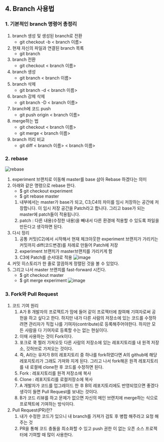 ## 4. Branch 사용법
### 1. 기본적인 branch 명령어 총정리
1. branch 생성 및 생성된 branch로 전환
    - git checkout -b < branch 이름>
2. 현재 자신의 파일과 연결된 branch 목록
    - git branch
3. branch 전환
    - git checkout < branch 이름>
4. branch 생성
    - git branch < branch 이름>
5. branch 삭제
    - git branch -d < branch 이름>
6. branch 강제 삭제
    - git branch -D < branch 이름>
7. branch에 코드 push
    - git push origin < branch 이름>
8. merge하는 법
    - git checkout < branch 이름>
    - git merge < branch 이름>
9. branch 끼리 비교
    - git diff < branch 이름> < branch 이름>

### 2. rebase
![rebase](https://velog.velcdn.com/images%2Fkwonh%2Fpost%2Fd3f91e4a-cbc0-44d4-9ae5-dedea55cca55%2Fimage.png)
1. experiment 브랜치로 이동해 master를 base 삼아 Rebase 하겠다는 의미
2. 아래와 같은 명령으로 rebase 한다.
    - $ git checkout experiment
    - $ git rebase master
    1. 내부에서는 master가 base가 되고, C3,C4의 차이를 임시 저장하는 공간에 저장합니다. 이 임시 저장 공간을 Patch라고 합니다. 그리고 base가 되는 master에 patch들이 적용됩니다.
    2. patch : 다른 내용(수정한 내용)을 빼내서 다른 환경에 적용할 수 있도록 파일을 만든다고 생각하면 된다. 
3. 다시 정리
    1. 공통 커밋(C2)에서 시작해서 현재 체크아웃한 experiment 브랜치가 가리키는 커밋까지 diff(코드변경)를 차례로 만들어 Patch에 저장
    2. experiment 브랜치가 master브랜치를 가리키게 함
    3. C3에 Patch를 순서대로 적용
![image](https://velog.velcdn.com/images%2Fkwonh%2Fpost%2F8c779a0b-ce4b-4760-97c9-9f68bca74656%2Fimage.png)
4. 커밋 히스토리가 한 줄로 깔끔하게 정렬된 것을 볼 수 있었다.
5. 그리고 나서 master 브랜치를 fast-forward 시킨다.
    - $ git checkout master
    - $ git merge experiment
![image](https://velog.velcdn.com/images%2Fkwonh%2Fpost%2F777b0f21-ae9d-400e-9265-6adc77188ed0%2Fimage.png)
### 3. Fork와 Pull Request
1. 코드 기여 원리
    1. A가 B 개발자의 프로젝트가 맘에 들어 같이 프로젝터에 참여해 기여자로써 공헌을 하고 싶다고 한다. 하지만 내가 다른 사람의 저장소에 있는 코드를 수정하려면 관리자가 직접 나를 기여자(contribute)로 등록해주어야한다. 하지만 모든 사람을 다 기여자로 등록할 수는 없는 현실이다.
    2. 이때 사용하는 것이 Fork이다.
    3. 포크로 쿡 찔러 가져오듯 다른 사람의 저장소에 있는 레포지토리를 내 원격 저장소, 깃허브로 가져오는 것이다.
    4. 즉, A라는 유저가 B의 레포지토리 중 하나를 fork하였다면 A의 github에 해당 레포지토리가 그래도 가져와 지게 된다. 그리고 나서 fork해온 원격 레포지토리를 내 로컬에 clone한 후 코드를 수정하면 된다.
    5. Fork : 레포지토리를 원격 저장소에 복사
    6. Clone : 레포지토리를 로컬저장소에 복사
    7. A 개발자가 코드를 업그레이드 한 후 B의 레포지토리에도 반영되었으면 좋겠다 생각이 들면 Pull Request를 보내는 것이다.
    8. B가 코드 리뷰를 하고 문제가 없으면 자신의 메인 브랜치에 merge하는 식으로 프로젝트에 기여하는 방식이다.
2. Pull Request(PR)란?
    1. 내가 수정한 코드가 있으니 내 branch를 가져가 검토 후 병합 해주라고 요청 해주는 것
    2. PR을 통해 코드 충돌을 최소화할 수 있고 push 권한 이 없는 오픈 소스 프로젝터에 기여할 때 많이 사용한다.